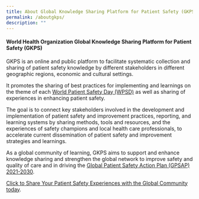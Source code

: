 ```yaml
---
title: About Global Knowledge Sharing Platform for Patient Safety (GKPS)
permalink: /aboutgkps/
description: ""
---
```

#### World Health Organization Global Knowledge Sharing Platform for Patient Safety (GKPS)

GKPS is an online and public platform to facilitate systematic collection and sharing of patient safety knowledge by different stakeholders in different geographic regions, economic and cultural settings.

It promotes the sharing of best practices for implementing and learnings on the theme of each [World Patient Safety Day (WPSD)](https://www.who.int/campaigns/world-patient-safety-day) as well as sharing of experiences in enhancing patient safety. 

The goal is to connect key stakeholders involved in the development and implementation of patient safety and improvement practices, reporting, and learning systems by sharing methods, tools and resources, and the experiences of safety champions and local health care professionals, to accelerate current dissemination of patient safety and improvement strategies and learnings.

As a global community of learning, GKPS aims to support and enhance knowledge sharing and strengthen the global network to improve safety and quality of care and in driving the [Global Patient Safety Action Plan (GPSAP) 2021-2030](https://www.who.int/teams/integrated-health-services/patient-safety/policy/global-patient-safety-action-plan).

[Click to Share Your Patient Safety Experiences with the Global Community today](https://form.gov.sg/64631e5f0fbfe400126c8e0d).